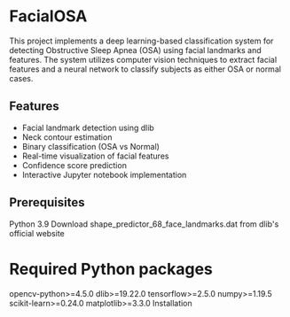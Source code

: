# FacialOSA
This project implements a deep learning-based classification system for detecting Obstructive Sleep Apnea (OSA) using facial landmarks and features. The system utilizes computer vision techniques to extract facial features and a neural network to classify subjects as either OSA or normal cases.
## Features
- Facial landmark detection using dlib
- Neck contour estimation
- Binary classification (OSA vs Normal)
- Real-time visualization of facial features
- Confidence score prediction
- Interactive Jupyter notebook implementation

## Prerequisites
Python 3.9 Download shape_predictor_68_face_landmarks.dat from dlib's official website
# Required Python packages
opencv-python>=4.5.0
dlib>=19.22.0
tensorflow>=2.5.0
numpy>=1.19.5
scikit-learn>=0.24.0
matplotlib>=3.3.0
Installation

